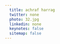 ```yaml
---
  title: achraf harrag
  twitter: none
  photo: 32.jpg
  linkedin: none
  keynotes: false
  sitemap: false
---
```


